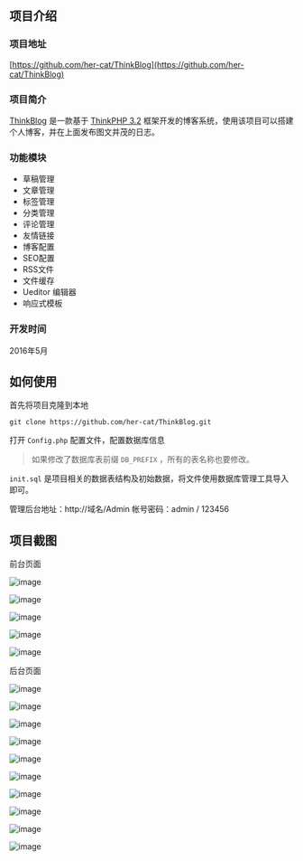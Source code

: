 ## 项目介绍
###  项目地址
[https://github.com/her-cat/ThinkBlog](https://github.com/her-cat/ThinkBlog)

### 项目简介
[ThinkBlog](https://github.com/her-cat/ThinkBlog) 是一款基于 [ThinkPHP 3.2](http://www.thinkphp.cn/) 框架开发的博客系统，使用该项目可以搭建个人博客，并在上面发布图文并茂的日志。

### 功能模块
- 草稿管理
- 文章管理
- 标签管理
- 分类管理
- 评论管理
- 友情链接
- 博客配置
- SEO配置
- RSS文件
- 文件缓存
- Ueditor 编辑器
- 响应式模板

### 开发时间
2016年5月

## 如何使用
首先将项目克隆到本地

```
git clone https://github.com/her-cat/ThinkBlog.git
```

打开 `Config.php` 配置文件，配置数据库信息

> 如果修改了数据库表前缀 `DB_PREFIX` ，所有的表名称也要修改。

`init.sql` 是项目相关的数据表结构及初始数据，将文件使用数据库管理工具导入即可。

管理后台地址：http://域名/Admin
帐号密码：admin / 123456

## 项目截图
前台页面

![image](https://raw.githubusercontent.com/her-cat/ThinkBlog/master/example/首页.png)

![image](https://raw.githubusercontent.com/her-cat/ThinkBlog/master/example/搜索.png)

![image](https://raw.githubusercontent.com/her-cat/ThinkBlog/master/example/文章详情.png)

![image](https://raw.githubusercontent.com/her-cat/ThinkBlog/master/example/评论.png)

![image](https://raw.githubusercontent.com/her-cat/ThinkBlog/master/example/评论.png)

后台页面

![image](https://raw.githubusercontent.com/her-cat/ThinkBlog/master/example/后台登录.png)

![image](https://raw.githubusercontent.com/her-cat/ThinkBlog/master/example/后台首页.png)

![image](https://raw.githubusercontent.com/her-cat/ThinkBlog/master/example/发布文章页面.png)

![image](https://raw.githubusercontent.com/her-cat/ThinkBlog/master/example/文章列表.png)

![image](https://raw.githubusercontent.com/her-cat/ThinkBlog/master/example/标签管理.png)

![image](https://raw.githubusercontent.com/her-cat/ThinkBlog/master/example/分类管理.png)

![image](https://raw.githubusercontent.com/her-cat/ThinkBlog/master/example/评论管理.png)

![image](https://raw.githubusercontent.com/her-cat/ThinkBlog/master/example/友情链接.png)

![image](https://raw.githubusercontent.com/her-cat/ThinkBlog/master/example/首页导航.png)

![image](https://raw.githubusercontent.com/her-cat/ThinkBlog/master/example/设置.png)